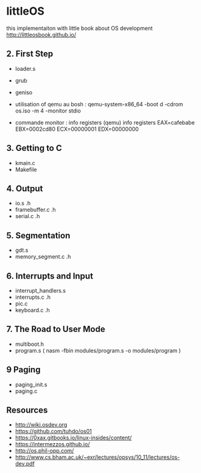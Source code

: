 # littleOS
this implementaiton with little book about OS development http://littleosbook.github.io/

## 2. First Step
- loader.s
- grub 
- geniso

- utilisation of qemu au bosh : 
qemu-system-x86_64 -boot d -cdrom os.iso -m 4 -monitor stdio

- commande monitor : info registers 
(qemu) info registers
EAX=cafebabe EBX=0002cd80 ECX=00000001 EDX=00000000


## 3. Getting to C
- kmain.c
- Makefile

## 4. Output
- io.s .h
- framebuffer.c .h 
- serial.c .h 

## 5. Segmentation
- gdt.s
- memory_segment.c .h

## 6. Interrupts and Input
- interrupt_handlers.s
- interrupts.c .h
- pic.c
- keyboard.c .h

## 7. The Road to User Mode
- multiboot.h
- program.s ( nasm -fbin modules/program.s -o modules/program ) 

## 9 Paging
- paging_init.s 
- paging.c 

## Resources
- http://wiki.osdev.org
- https://github.com/tuhdo/os01
- https://0xax.gitbooks.io/linux-insides/content/
- https://intermezzos.github.io/
- http://os.phil-opp.com/
- http://www.cs.bham.ac.uk/~exr/lectures/opsys/10_11/lectures/os-dev.pdf

